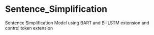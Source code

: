 # Sentence_Simplification
Sentence Simplification Model using BART and Bi-LSTM extension and control token extension
